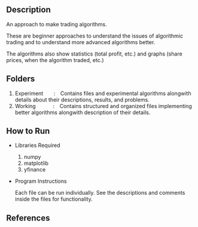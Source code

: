 ## Description

An approach to make trading algorithms.

These are beginner approaches to understand the issues of algorithmic trading and to understand more advanced algorithms better.  

The algorithms also show statistics (total profit, etc.) and graphs (share prices, when the algorithm traded, etc.)

## Folders

1. Experiment&emsp;&emsp;:&emsp;Contains files and experimental algorithms alongwith details about their descriptions, results, and problems. 
2. Working&emsp;&emsp;&emsp;&nbsp;:&emsp;Contains structured and organized files implementing better algorithms alongwith description of their details.

## How to Run

* Libraries Required

   1. numpy  
   2. matplotlib
   3. yfinance
   
* Program Instructions

   Each file can be run individually. See the descriptions and comments inside the files for functionality.

## References
